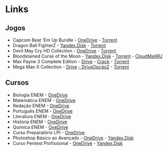 # Links

## Jogos

 -  Capcom Beat ‘Em Up Bundle
		 - [OneDrive](https://guanghou-my.sharepoint.com/personal/hjpogk78z_get365_pw/Documents/Forms/All.aspx?slrid=8c9b9d9e-4075-0000-14da-cf6d3dee04e7&RootFolder=/personal/hjpogk78z_get365_pw/Documents/Society%20%28arquivos%29/Capcom%20Beat%20Em%20Up%20Bundle%20%28society.ga%29&FolderCTID=0x01200098E3DCEFD03E7A4B88D41655C574701B) 
		 - [Torrent](https://drive.google.com/file/d/1fEbzTOzqUgIIqrAyhWTHzizuR-7awGZF/view)
- Dragon Ball FighterZ
        - [Yandex.Disk](https://yadi.sk/d/4KdpjpHo3Z5mZg) 
        - [Torrent](https://drive.google.com/file/d/1Fn1GeMCDW1Rz4-HixpyfoewCzvmA1nbD/view)
 - Devil May Cry HD Collection
		 - [OneDrive](https://guanghou-my.sharepoint.com/personal/hjpogk78z_get365_pw/Documents/Forms/All.aspx?slrid=0c9c9d9e-30d3-0000-14da-cfc6fb302512&RootFolder=/personal/hjpogk78z_get365_pw/Documents/Society%20%28arquivos%29/Devil%20May%20Cry%20HD%20Collection%20%28society.ga%29&FolderCTID=0x01200098E3DCEFD03E7A4B88D41655C574701B)
		 - [Torrent](https://drive.google.com/file/d/1aIwNJoOA9I3pdRtMNzB4ab_2g5amvBVV/view)
- Bloodstained Curse of the Moon
		 - [Yandex.Disk](https://yadi.sk/d/jfh7Z5a-3YypAC)
		 - [Torrent](https://drive.google.com/file/d/14BvDqv-4AVvbk7nKnWof8zlAS6JInXkC/view)
		 - [CloudMailRU](https://cloud.mail.ru/public/8xNE/mRgiEntnw)
- Max Payne 3 Complete Edition
		- [Drive](https://drive.google.com/drive/folders/1P6sDsfi2aD4Ac0gXZQc4Ich_DcpfZf0P) - [Crack](https://drive.google.com/file/d/1PEpClyq-J4WMj5sGtsWArlJREu0joxFT/view)
		- [Torrent](https://drive.google.com/file/d/1W0d8YbCwqJgEetiaJb7ue43bTDB36d67/view)
- Mega Man X Collection
		- [Drive](https://drive.google.com/file/d/1oVDuNLOoJfZMx43OaGcdtT71NO-Uiw8-/view) [- DriveOpção2](https://drive.google.com/file/d/1jse26d6b1PmjgHEKt99a-rtmI7ol_D2U/view)
		-  [Torrent](https://drive.google.com/file/d/1hY4N2mZhTzgZ-DWc9GaspkPbcJl2LAHk/view)


## Cursos

- Biologia ENEM
		- [OneDrive](https://guanghou-my.sharepoint.com/personal/hjpogk78z_get365_pw/Documents/Forms/All.aspx?slrid=c59c9d9e-e083-0000-14da-c7982b3d5a4d&RootFolder=/personal/hjpogk78z_get365_pw/Documents/Society%20%28arquivos%29/Biologia%20ENEM%20%28society.ga%29&FolderCTID=0x01200098E3DCEFD03E7A4B88D41655C574701B) 
- Matemática ENEM
		 - [OneDrive](https://guanghou-my.sharepoint.com/personal/hjpogk78z_get365_pw/Documents/Forms/All.aspx?slrid=279d9d9e-00ac-0000-14da-c1591eea8e48&RootFolder=/personal/hjpogk78z_get365_pw/Documents/Society%20%28arquivos%29/Matem%C3%A1tica%20ENEM%20%28society.ga%29&FolderCTID=0x01200098E3DCEFD03E7A4B88D41655C574701B) 
- Redação ENEM
		- [OneDrive](https://guanghou-my.sharepoint.com/personal/hjpogk78z_get365_pw/Documents/Forms/All.aspx?slrid=4d9d9d9e-80b2-0000-14da-cfe843285946&RootFolder=/personal/hjpogk78z_get365_pw/Documents/Society%20%28arquivos%29/Reda%C3%A7%C3%A3o%20ENEM%20%28society.ga%29&FolderCTID=0x01200098E3DCEFD03E7A4B88D41655C574701B)
- Português ENEM
		- [OneDrive](https://guanghou-my.sharepoint.com/personal/hjpogk78z_get365_pw/Documents/Forms/All.aspx?slrid=9e9d9d9e-501e-0000-14da-c8d676b327fb&RootFolder=/personal/hjpogk78z_get365_pw/Documents/Society%20%28arquivos%29/Portugu%C3%AAs%20ENEM%20%28society.ga%29&FolderCTID=0x01200098E3DCEFD03E7A4B88D41655C574701B)
- Literatura ENEM
		- [OneDrive](https://guanghou-my.sharepoint.com/personal/hjpogk78z_get365_pw/Documents/Forms/All.aspx?slrid=cd9d9d9e-3036-0000-14da-c13b3293932e&RootFolder=/personal/hjpogk78z_get365_pw/Documents/Society%20%28arquivos%29/Literatura%20ENEM%20%28society.ga%29&FolderCTID=0x01200098E3DCEFD03E7A4B88D41655C574701B)
- História ENEM
		- [OneDrive](https://guanghou-my.sharepoint.com/personal/hjpogk78z_get365_pw/Documents/Forms/All.aspx?slrid=e29d9d9e-f0f4-0000-1317-436903cf0882&RootFolder=/personal/hjpogk78z_get365_pw/Documents/Society%20%28arquivos%29/Hist%C3%B3ria%20ENEM%20%28society.ga%29&FolderCTID=0x01200098E3DCEFD03E7A4B88D41655C574701B)
- Química ENEM
		- [OneDrive](https://guanghou-my.sharepoint.com/personal/hjpogk78z_get365_pw/Documents/Forms/All.aspx?slrid=f29d9d9e-10a1-0000-14da-c1057ff1c32a&RootFolder=/personal/hjpogk78z_get365_pw/Documents/Society%20%28arquivos%29/Qu%C3%ADmica%20ENEM%20%28society.ga%29&FolderCTID=0x01200098E3DCEFD03E7A4B88D41655C574701B)
- Curso Preparatório LPI
		- [OneDrive](https://guanghou-my.sharepoint.com/personal/hjpogk78z_get365_pw/Documents/Forms/All.aspx?slrid=df9c9d9e-3020-0000-1317-415aff299348&RootFolder=/personal/hjpogk78z_get365_pw/Documents/Society%20%28arquivos%29/Curso%20Preparat%C3%B3rio%20LPI%20%28society.ga%29&FolderCTID=0x01200098E3DCEFD03E7A4B88D41655C574701B) 
- Photoshop Básico ao Avançado
		- [OneDrive](https://guanghou-my.sharepoint.com/personal/hjpogk78z_get365_pw/Documents/Forms/All.aspx?slrid=f89c9d9e-704b-0000-14da-c5944abe6b60&RootFolder=/personal/hjpogk78z_get365_pw/Documents/Society%20%28arquivos%29/Photoshop%20B%C3%A1sico%20ao%20Avan%C3%A7ado%20%28society.ga%29&FolderCTID=0x01200098E3DCEFD03E7A4B88D41655C574701B)
		- [Yandex.Disk](https://yadi.sk/d/eNeUa06cjAnM8Q) 
- Curso Pentest Profissional
		- [OneDrive](https://guanghou-my.sharepoint.com/personal/hjpogk78z_get365_pw/Documents/Forms/All.aspx?slrid=0c9d9d9e-9064-0000-14da-cb0ced9ce944&RootFolder=/personal/hjpogk78z_get365_pw/Documents/Society%20%28arquivos%29/Curso%20Pentest%20Profissional%20%28society.ga%29&FolderCTID=0x01200098E3DCEFD03E7A4B88D41655C574701B)
		-  [Yandex.Disk](https://yadi.sk/d/Wt7-zegAstweOw)

